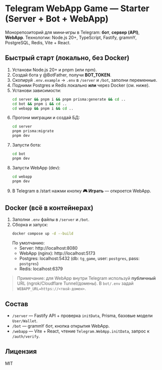# Telegram WebApp Game — Starter (Server + Bot + WebApp)

Монорепозиторий для мини‑игры в Telegram: **бот**, **сервер (API)**, **WebApp**.
Технологии: Node.js 20+, TypeScript, Fastify, grammY, PostgreSQL, Redis, Vite + React.

## Быстрый старт (локально, без Docker)
1. Установи Node.js 20+ и pnpm (или npm).
2. Создай бота у @BotFather, получи **BOT_TOKEN**.
3. Скопируй `.env.example` → `.env` в `/server` и `/bot`, заполни переменные.
4. Подними Postgres и Redis локально **или** через Docker (см. ниже).
5. Установи зависимости:
   ```bash
   cd server && pnpm i && pnpm prisma:generate && cd ..
   cd bot && pnpm i && cd ..
   cd webapp && pnpm i && cd ..
   ```
6. Прогони миграции и создай БД:
   ```bash
   cd server
   pnpm prisma:migrate
   pnpm dev
   ```
7. Запусти бота:
   ```bash
   cd bot
   pnpm dev
   ```
8. Запусти WebApp (dev):
   ```bash
   cd webapp
   pnpm dev
   ```
9. В Telegram в /start нажми кнопку **🎮 Играть** — откроется WebApp.

## Docker (всё в контейнерах)
1. Заполни `.env` файлы в `/server` и `/bot`.
2. Сборка и запуск:
   ```bash
   docker compose up -d --build
   ```
   По умолчанию:
   - Server: http://localhost:8080
   - WebApp (nginx): http://localhost:5173
   - Postgres: localhost:5432 (db: `tg_game`, user: `postgres`, pass: `postgres`)
   - Redis: localhost:6379

> Примечание: для WebApp внутри Telegram используй **публичный** URL (ngrok/Cloudflare Tunnel/домены).
> В `bot/.env` задай `WEBAPP_URL=https://<твой-домен>`.

## Состав
- `/server` — Fastify API + проверка `initData`, Prisma, базовые модели `User/Wallet`.
- `/bot` — grammY бот, кнопка открытия WebApp.
- `/webapp` — Vite + React, чтение `Telegram.WebApp.initData`, запрос к `/auth/verify`.

## Лицензия
MIT
